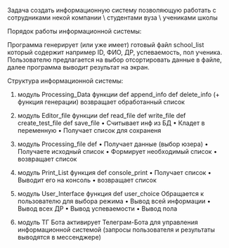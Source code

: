 Задача создать информационную систему позволяющую работать с сотрудниками некой компании \ студентами вуза \ учениками школы

Порядок работы информационной системы:

Программа генерирует (или уже имеет) готовый файл school_list который содержит например ID, ФИО, ДР, успеваемость, пол ученика. Пользователю предлагается на выбор отсортировать данные в файле, далее программа выводит результат на экран.

Структура информационной системы:

1.	модуль Processing_Data
функции
def append_info
def delete_info
(+ функция генерации)
возвращает обработанный список

2.	модуль Editor_file
функции
def read_file
def write_file
def create_test_file
def save_file
•	Считывает инф из БД
•	Кладет в переменную
•	Получает список для сохраненя

3.	модуль Processing_file def
•	Получает данные (выбор юзера)
•	Получаете исходный список
•	Формирует необходимый список
•	возвращает список

4.	модуль Print_List функция
def console_print
•	Получает список
•	Выводит его на консоль
•	возвращает список

5.	модуль User_Interface
функция
def user_choice
Обращается к пользователю для выбора режима
•	Вывод всей информации
•	Вывод всех ДР
•	Вывод успеваемости
•	Вывод пола

6.	модуль ТГ Бота
активирует Телеграм-Бота для управления информационной системой
(запросы пользователя и результаты выводятся в мессенджере)

